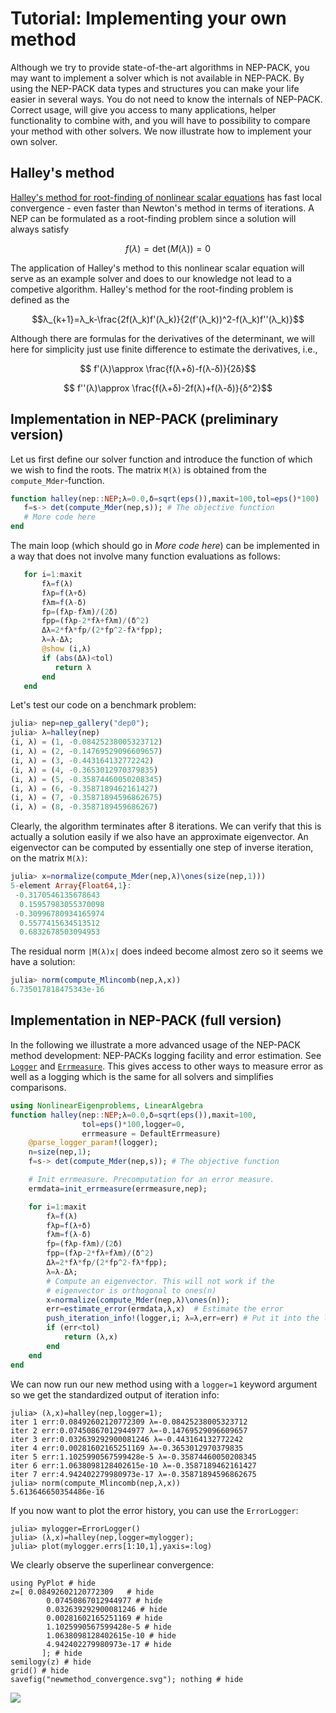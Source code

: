 # Tutorial: Implementing your own method

Although we try to provide state-of-the-art algorithms
in NEP-PACK, you may want to implement a solver
which is not available in NEP-PACK.
By using the NEP-PACK data types and structures
you can make your life easier in several ways.
You do not need to know the internals of NEP-PACK.
Correct usage, will give you access to many applications,
helper functionality to combine with,
and you will have to possibility to compare your method
with other solvers.
We now illustrate how to implement your
own solver.

## Halley's method

[Halley's method for root-finding of nonlinear scalar equations](https://en.wikipedia.org/wiki/Halley%27s_method)
has fast local convergence - even faster
than Newton's method in terms of iterations.
A NEP can be formulated as a
root-finding problem since a solution will always
satisfy
```math
f(λ)=\det(M(λ))=0
```
The application of Halley's method to this nonlinear scalar equation
will serve as an example solver and does to our
knowledge not lead to a competive algorithm.
Halley's method for the root-finding problem is
defined as the
```math
λ_{k+1}=λ_k-\frac{2f(λ_k)f'(λ_k)}{2(f'(λ_k))^2-f(λ_k)f''(λ_k)}
```
Although there are formulas for the
derivatives of the determinant, we will here for
simplicity just use finite difference to
estimate the derivatives, i.e.,
```math
 f'(λ)\approx \frac{f(λ+δ)-f(λ-δ)}{2δ}
```
```math
 f''(λ)\approx \frac{f(λ+δ)-2f(λ)+f(λ-δ)}{δ^2}
```
## Implementation in NEP-PACK (preliminary version)

Let us first define our solver function
and introduce the function of which we wish to find the roots.
The matrix `M(λ)` is obtained from the
`compute_Mder`-function.
```julia
function halley(nep::NEP;λ=0.0,δ=sqrt(eps()),maxit=100,tol=eps()*100)
   f=s-> det(compute_Mder(nep,s)); # The objective function
   # More code here
end
```
The main loop (which should go in *More code here*) can be implemented
in a way that does not involve many function
evaluations as follows:
```julia
   for i=1:maxit
       fλ=f(λ)
       fλp=f(λ+δ)
       fλm=f(λ-δ)
       fp=(fλp-fλm)/(2δ)
       fpp=(fλp-2*fλ+fλm)/(δ^2)
       Δλ=2*fλ*fp/(2*fp^2-fλ*fpp);
       λ=λ-Δλ;
       @show (i,λ)
       if (abs(Δλ)<tol)
          return λ
       end
   end
```
Let's test our code on a benchmark problem:
```julia
julia> nep=nep_gallery("dep0");
julia> λ=halley(nep)
(i, λ) = (1, -0.08425238005323712)
(i, λ) = (2, -0.14769529096609657)
(i, λ) = (3, -0.443164132772242)
(i, λ) = (4, -0.3653012970379835)
(i, λ) = (5, -0.35874460050208345)
(i, λ) = (6, -0.3587189462161427)
(i, λ) = (7, -0.35871894596862675)
(i, λ) = (8, -0.3587189459686267)
```
Clearly, the algorithm terminates after 8 iterations.
We can verify that this is actually
a solution easily if we also
have an approximate eigenvector. An eigenvector
can be computed by essentially one step of inverse iteration,
on the matrix `M(λ)`:
```julia
julia> x=normalize(compute_Mder(nep,λ)\ones(size(nep,1)))
5-element Array{Float64,1}:
 -0.3170546135678643
  0.15957983055370098
 -0.30996780934165974
  0.5577415634513512
  0.6832678503094953
```
The residual norm  `|M(λ)x|` does indeed become almost zero
so it seems we have a solution:
```julia
julia> norm(compute_Mlincomb(nep,λ,x))
6.735017818475343e-16
```

## Implementation in NEP-PACK (full version)

In the following we illustrate a more advanced
usage of the NEP-PACK method development:
NEP-PACKs logging facility  and error estimation.
See [`Logger`](logger.md) and [`Errmeasure`](errmeasure.md). This gives access
to other ways to measure error as well as a logging
which is the same for all solvers and simplifies
comparisons.

```julia
using NonlinearEigenproblems, LinearAlgebra
function halley(nep::NEP;λ=0.0,δ=sqrt(eps()),maxit=100,
                tol=eps()*100,logger=0,
                errmeasure = DefaultErrmeasure)
    @parse_logger_param!(logger);
    n=size(nep,1);
    f=s-> det(compute_Mder(nep,s)); # The objective function

    # Init errmeasure. Precomputation for an error measure.
    ermdata=init_errmeasure(errmeasure,nep);

    for i=1:maxit
        fλ=f(λ)
        fλp=f(λ+δ)
        fλm=f(λ-δ)
        fp=(fλp-fλm)/(2δ)
        fpp=(fλp-2*fλ+fλm)/(δ^2)
        Δλ=2*fλ*fp/(2*fp^2-fλ*fpp);
        λ=λ-Δλ;
        # Compute an eigenvector. This will not work if the
        # eigenvector is orthogonal to ones(n)
        x=normalize(compute_Mder(nep,λ)\ones(n));
        err=estimate_error(ermdata,λ,x)  # Estimate the error
        push_iteration_info!(logger,i; λ=λ,err=err) # Put it into the log
        if (err<tol)
            return (λ,x)
        end
    end
end
```

We can now run our new method using with a `logger=1` keyword
argument
so we get the standardized output of iteration info:
```julia-repl
julia> (λ,x)=halley(nep,logger=1);
iter 1 err:0.08492602120772309 λ=-0.08425238005323712
iter 2 err:0.07450867012944977 λ=-0.14769529096609657
iter 3 err:0.032639292900081246 λ=-0.443164132772242
iter 4 err:0.00281602165251169 λ=-0.3653012970379835
iter 5 err:1.1025990567599428e-5 λ=-0.35874460050208345
iter 6 err:1.0638098128402615e-10 λ=-0.3587189462161427
iter 7 err:4.942402279980973e-17 λ=-0.35871894596862675
julia> norm(compute_Mlincomb(nep,λ,x))
5.613646650354486e-16
```
If you now want to plot the error history,
you can use the `ErrorLogger`:
```julia-repl
julia> mylogger=ErrorLogger()
julia> (λ,x)=halley(nep,logger=mylogger);
julia> plot(mylogger.errs[1:10,1],yaxis=:log)
```
We clearly observe the superlinear convergence:
```@example
using PyPlot # hide
z=[ 0.08492602120772309   # hide
        0.07450867012944977 # hide
        0.032639292900081246 # hide
        0.00281602165251169 # hide
        1.1025990567599428e-5 # hide
        1.0638098128402615e-10 # hide
        4.942402279980973e-17 # hide
       ]; # hide
semilogy(z) # hide
grid() # hide
savefig("newmethod_convergence.svg"); nothing # hide
```
![](newmethod_convergence.svg)
